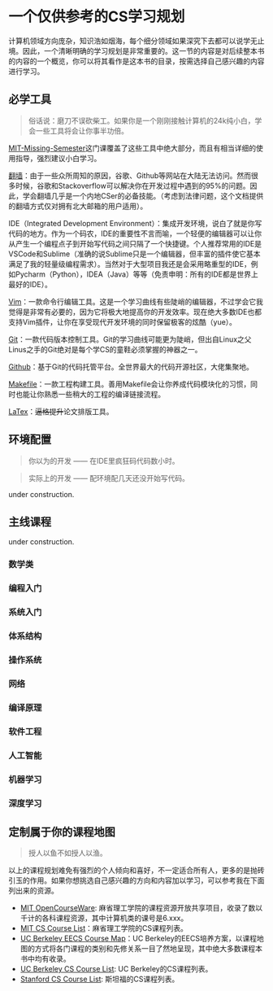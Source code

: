 # 一个仅供参考的CS学习规划
计算机领域方向庞杂，知识浩如烟海，每个细分领域如果深究下去都可以说学无止境。因此，一个清晰明确的学习规划是非常重要的。这一节的内容是对后续整本书的内容的一个概览，你可以将其看作是这本书的目录，按需选择自己感兴趣的内容进行学习。

## 必学工具
> 俗话说：磨刀不误砍柴工。如果你是一个刚刚接触计算机的24k纯小白，学会一些工具将会让你事半功倍。

[MIT-Missing-Semester](编程入门/MIT-Missing-Semester.md)这门课覆盖了这些工具中绝大部分，而且有相当详细的使用指导，强烈建议小白学习。

[翻墙](必学工具/翻墙.md)：由于一些众所周知的原因，谷歌、Github等网站在大陆无法访问。然而很多时候，谷歌和Stackoverflow可以解决你在开发过程中遇到的95%的问题。因此，学会翻墙几乎是一个内地CSer的必备技能。（考虑到法律问题，这个文档提供的翻墙方式仅对拥有北大邮箱的用户适用）。

IDE（Integrated Development Environment）：集成开发环境，说白了就是你写代码的地方。作为一个码农，IDE的重要性不言而喻，一个轻便的编辑器可以让你从产生一个编程点子到开始写代码之间只隔了一个快捷键。个人推荐常用的IDE是VSCode和Sublime（准确的说Sublime只是一个编辑器，但丰富的插件使它基本满足了我的轻量级编程需求）。当然对于大型项目我还是会采用略重型的IDE，例如Pycharm（Python），IDEA（Java）等等（免责申明：所有的IDE都是世界上最好的IDE）。

[Vim](必学工具/Vim.md)：一款命令行编辑工具。这是一个学习曲线有些陡峭的编辑器，不过学会它我觉得是非常有必要的，因为它将极大地提高你的开发效率。现在绝大多数IDE也都支持Vim插件，让你在享受现代开发环境的同时保留极客的炫酷（yue）。

[Git](必学工具/Git.md)：一款代码版本控制工具。Git的学习曲线可能更为陡峭，但出自Linux之父Linus之手的Git绝对是每个学CS的童鞋必须掌握的神器之一。

[Github](必学工具/Github.md)：基于Git的代码托管平台。全世界最大的代码开源社区，大佬集聚地。

[Makefile](必学工具/Makefile.md)：一款工程构建工具。善用Makefile会让你养成代码模块化的习惯，同时也能让你熟悉一些稍大的工程的编译链接流程。

[LaTex](必学工具/Latex.md)：<del>逼格提升</del>论文排版工具。

## 环境配置
> 你以为的开发 —— 在IDE里疯狂码代码数小时。

> 实际上的开发 —— 配环境配几天还没开始写代码。

under construction.

## 主线课程
under construction.
### 数学类

### 编程入门

### 系统入门

### 体系结构

### 操作系统

### 网络

### 编译原理

### 软件工程

### 人工智能

### 机器学习

### 深度学习

## 定制属于你的课程地图
> 授人以鱼不如授人以渔。

以上的课程规划难免有强烈的个人倾向和喜好，不一定适合所有人，更多的是抛砖引玉的作用。如果你想挑选自己感兴趣的方向和内容加以学习，可以参考我在下面列出来的资源。

- [MIT OpenCourseWare](https://ocw.mit.edu/courses/#electrical-engineering-and-computer-science): 麻省理工学院的课程资源开放共享项目，收录了数以千计的各科课程资源，其中计算机类的课号是6.xxx。
- [MIT CS Course List](http://student.mit.edu/catalog/m6a.html)：麻省理工学院的CS课程列表。
- [UC Berkeley EECS Course Map](https://hkn.eecs.berkeley.edu/courseguides)：UC Berkeley的EECS培养方案，以课程地图的方式将各门课程的类别和先修关系一目了然地呈现，其中绝大多数课程本书中均有收录。
- [UC Berkeley CS Course List](https://www2.eecs.berkeley.edu/Courses/CS/?_ga=2.49145060.370293363.1598336094-476512950.1598336094): UC Berkeley的CS课程列表。
- [Stanford CS Course List](https://blog.csdn.net/qq_41220023/article/details/81976967): 斯坦福的CS课程列表。
